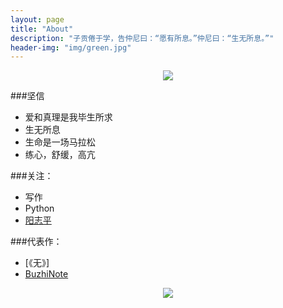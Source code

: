 ```yaml
---
layout: page
title: "About"
description: "子贡倦于学，告仲尼曰：“愿有所息。”仲尼曰：“生无所息。”"
header-img: "img/green.jpg"
---
```



<center>
    <p><img src="http://7xlfkx.com1.z0.glb.clouddn.com/white2.jpg" align="center"></p>
</center>

###坚信

- 爱和真理是我毕生所求
- 生无所息
- 生命是一场马拉松
- 练心，舒缓，高亢

###关注：

- 写作
- Python
- [阳志平](http://www.yangzhiping.com/)



###代表作：

- [《无》]
- [BuzhiNote](http://BuzhiNote.com)


<center>
    <p><img src="http://i173.photobucket.com/albums/w63/cnfeat/2015-08-29-2_zpsqj7po8eo.png" align="center"></p>
</center>






